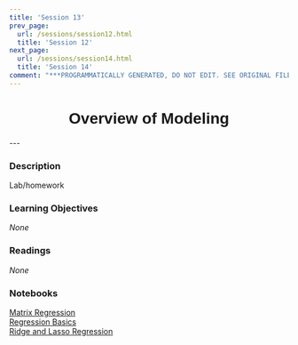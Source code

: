 ```yaml
---
title: 'Session 13'
prev_page:
  url: /sessions/session12.html
  title: 'Session 12'
next_page:
  url: /sessions/session14.html
  title: 'Session 14'
comment: "***PROGRAMMATICALLY GENERATED, DO NOT EDIT. SEE ORIGINAL FILES IN /content***"
---
```

<h1  style="font-family:  Verdana,  Geneva,  sans-serif;  text-align:center">Overview  of  Modeling</h1> 
--- 
 
###  Description 
Lab/homework 
 
###  Learning  Objectives 
*None* 
 
###  Readings 
*None* 
 
###  Notebooks 
[Matrix  Regression](https://rpi-data.github.io/course-intro-ml-app/notebooks/08-intro-python-pandas.html)<br>[Regression  Basics](https://rpi-data.github.io/course-intro-ml-app/notebooks/08-intro-python-pandas.html)<br>[Ridge  and  Lasso  Regression](https://rpi-data.github.io/course-intro-ml-app/notebooks/08-intro-python-pandas.html)
